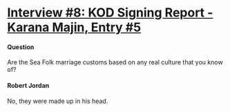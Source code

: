 # [Interview #8: KOD Signing Report - Karana Majin, Entry #5](https://www.theoryland.com/intvmain.php?i=8#5)

#### Question

Are the Sea Folk marriage customs based on any real culture that you know of?

#### Robert Jordan

No, they were made up in his head.

